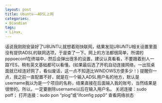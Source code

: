 ```yaml
---
layout: post
title: Ubuntu——ADSL上网
categories:
- Diandian
tags:
- Linux, 
---
```

话说我刚刚安装好了UBUNTU,就想着刚快联网，结果发现UBUNTU相关设置里面没有提供ADSL的联网选项，于是查了一下。网上的方法都很简单，所谓的pppoeconf在终端中，然后会弹出很多的设置，建议认真看看，不要跟着别人一路YES，稍有英文基础都可以看懂。(如果最后选了开机自动连接网络，一出现桌面就已经连好网了，看似废话，这一点不知道比WINDOWS方便多少！) 提醒你一点，我之前一直配置不好，就是在一个输入ADSL用户名的地方，默认是username我以为是一个项目的名称，结果直接在后面输入我的账号，当然结果是很惨的。所以，一定要删除username以后在输入用户名。 关闭连接：sudo poff； 打开连接：sudo pon “plog”或“ifconfig ppp0” 查看网络状态